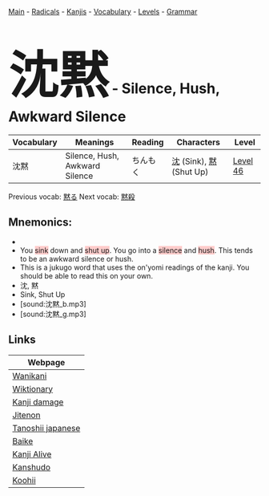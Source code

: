 <style> bigfont {font-size: 100px}</style>
[Main](../README.md) -
[Radicals](../radicals.md) -
[Kanjis](../kanjis.md) -
[Vocabulary](../vocabulary.md) -
[Levels](../levels.md) -
[Grammar](../grammar.md)
# <bigfont> 沈黙</bigfont> - Silence, Hush, Awkward Silence 

| Vocabulary | Meanings | Reading | Characters | Level |
| --- | --- | --- | --- | --- |
| 沈黙 | Silence, Hush, Awkward Silence | ちんもく |  [沈](../kanjis/沈.md) (Sink), [黙](../kanjis/黙.md) (Shut Up) | [Level 46](../levels/wk_level46.md) |

Previous vocab: [黙る](黙る.md) Next vocab: [黙殺](黙殺.md) 

## Mnemonics:

* 
* You <span style="background-color:#ffcccb"> sink</span> down and <span style="background-color:#ffcccb"> shut up</span>. You go into a <span style="background-color:#ffcccb"> silence</span> and <span style="background-color:#ffcccb"> hush</span>. This tends to be an awkward silence or hush.
* This is a jukugo word that uses the on'yomi readings of the kanji. You should be able to read this on your own.
* 沈, 黙
* Sink, Shut Up
* [sound:沈黙_b.mp3]
* [sound:沈黙_g.mp3]


## Links 

| Webpage |
| --- |
| [Wanikani          ](https://www.wanikani.com/kanji/沈黙) |
| [Wiktionary        ](https://en.wiktionary.org/wiki/沈黙) |
| [Kanji damage      ](http://www.kanjidamage.com/kanji/search?utf8=✓&q=沈黙) |
| [Jitenon           ](https://jitenon.com/kanji/沈黙) |
| [Tanoshii japanese ](https://www.tanoshiijapanese.com/dictionary/kanji.cfm?k=沈黙) |
| [Baike             ](https://baike.baidu.com/item/沈黙) |
| [Kanji Alive       ](https://app.kanjialive.com/沈黙) |
| [Kanshudo          ](https://www.kanshudo.com/searchmn?q=沈黙) |
| [Koohii            ](https://kanji.koohii.com/study/kanji/沈黙) |
